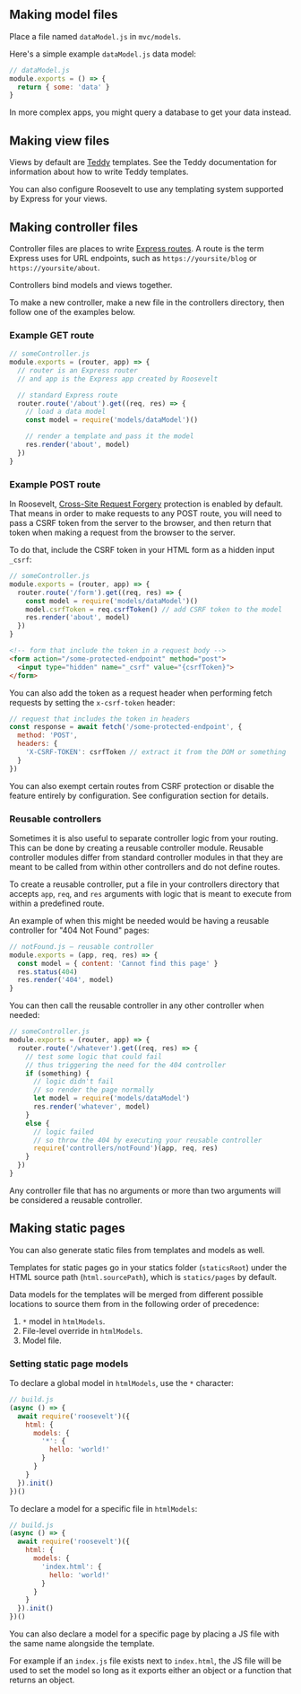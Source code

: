 ## Making model files

Place a file named `dataModel.js` in `mvc/models`.

Here's a simple example `dataModel.js` data model:

```js
// dataModel.js
module.exports = () => {
  return { some: 'data' }
}
```

In more complex apps, you might query a database to get your data instead.

## Making view files

Views by default are [Teddy](https://rooseveltframework.org/docs/teddy) templates. See the Teddy documentation for information about how to write Teddy templates.

You can also configure Roosevelt to use any templating system supported by Express for your views.

## Making controller files

Controller files are places to write [Express routes](https://expressjs.com/en/api.html#router). A route is the term Express uses for URL endpoints, such as `https://yoursite/blog` or `https://yoursite/about`.

Controllers bind models and views together.

To make a new controller, make a new file in the controllers directory, then follow one of the examples below.

### Example GET route

```js
// someController.js
module.exports = (router, app) => {
  // router is an Express router
  // and app is the Express app created by Roosevelt

  // standard Express route
  router.route('/about').get((req, res) => {
    // load a data model
    const model = require('models/dataModel')()

    // render a template and pass it the model
    res.render('about', model)
  })
}
```

### Example POST route

In Roosevelt, [Cross-Site Request Forgery](https://en.wikipedia.org/wiki/Cross-site_request_forgery) protection is enabled by default. That means in order to make requests to any POST route, you will need to pass a CSRF token from the server to the browser, and then return that token when making a request from the browser to the server.

To do that, include the CSRF token in your HTML form as a hidden input `_csrf`:

```js
// someController.js
module.exports = (router, app) => {
  router.route('/form').get((req, res) => {
    const model = require('models/dataModel')()
    model.csrfToken = req.csrfToken() // add CSRF token to the model
    res.render('about', model)
  })
}
```

```html
<!-- form that include the token in a request body -->
<form action="/some-protected-endpoint" method="post">
  <input type="hidden" name="_csrf" value="{csrfToken}">
</form>
```

You can also add the token as a request header when performing fetch requests by setting the `x-csrf-token` header:

```javascript
// request that includes the token in headers
const response = await fetch('/some-protected-endpoint', {
  method: 'POST',
  headers: {
    'X-CSRF-TOKEN': csrfToken // extract it from the DOM or something
  }
})
```

You can also exempt certain routes from CSRF protection or disable the feature entirely by configuration. See configuration section for details.

### Reusable controllers

Sometimes it is also useful to separate controller logic from your routing. This can be done by creating a reusable controller module. Reusable controller modules differ from standard controller modules in that they are meant to be called from within other controllers and do not define routes.

To create a reusable controller, put a file in your controllers directory that accepts `app`, `req`, and `res` arguments with logic that is meant to execute from within a predefined route.

An example of when this might be needed would be having a reusable controller for "404 Not Found" pages:

```js
// notFound.js — reusable controller
module.exports = (app, req, res) => {
  const model = { content: 'Cannot find this page' }
  res.status(404)
  res.render('404', model)
}
```

You can then call the reusable controller in any other controller when needed:

```js
// someController.js
module.exports = (router, app) => {
  router.route('/whatever').get((req, res) => {
    // test some logic that could fail
    // thus triggering the need for the 404 controller
    if (something) {
      // logic didn't fail
      // so render the page normally
      let model = require('models/dataModel')
      res.render('whatever', model)
    }
    else {
      // logic failed
      // so throw the 404 by executing your reusable controller
      require('controllers/notFound')(app, req, res)
    }
  })
}
```

Any controller file that has no arguments or more than two arguments will be considered a reusable controller.

## Making static pages

You can also generate static files from templates and models as well.

Templates for static pages go in your statics folder (`staticsRoot`) under the HTML source path (`html.sourcePath`), which is `statics/pages` by default.

Data models for the templates will be merged from different possible locations to source them from in the following order of precedence:

1. `*` model in `htmlModels`.
2. File-level override in `htmlModels`.
3. Model file.

### Setting static page models

To declare a global model in `htmlModels`, use the `*` character:

```javascript
// build.js
(async () => {
  await require('roosevelt')({
    html: {
      models: {
        '*': {
          hello: 'world!'
        }
      }
    }
  }).init()
})()
```

To declare a model for a specific file in `htmlModels`:

```javascript
// build.js
(async () => {
  await require('roosevelt')({
    html: {
      models: {
        'index.html': {
          hello: 'world!'
        }
      }
    }
  }).init()
})()
```

You can also declare a model for a specific page by placing a JS file with the same name alongside the template.

For example if an `index.js` file exists next to `index.html`, the JS file will be used to set the model so long as it exports either an object or a function that returns an object.
